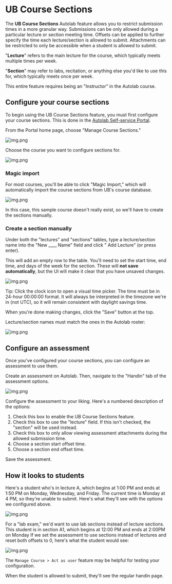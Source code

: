 # UB Course Sections

The **UB Course Sections** Autolab feature allows you to restrict submission times in a more granular way. Submissions
can
be only allowed during a particular lecture or section meeting time. Offsets can be applied to further specify the time
each lecture/section is allowed to submit. Attachments can be restricted to only be accessible when a student is allowed
to submit.

"**Lecture**" refers to the main lecture for the course, which typically meets multiple times per week.

"**Section**" may refer to labs, recitation, or anything else you'd like to use this for, which typically meets once per
week.

This entire feature requires being an "Instructor" in the Autolab course.

## Configure your course sections

To begin using the UB Course Sections feature, you must first configure your course sections. This is done in
the [Autolab Self-service Portal](https://autolab.cse.buffalo.edu/portal/).

From the Portal home page, choose "Manage Course Sections."

![img.png](screenshots/portal_index_course_sections_arrow.png)

Choose the course you want to configure sections for.

![img.png](screenshots/cs_course_list.png)

### Magic import

For most courses, you'll be able to click "Magic Import," which will automatically import the course sections from UB's
course database.

![img.png](screenshots/cs_magic_import.png)

In this case, this sample course doesn't really exist, so we'll have to create the sections manually.

### Create a section manually

Under both the "lectures" and "sections" tables, type a lecture/section name into the "New ____ Name" field and click "
Add Lecture" (or press enter).

This will add an empty row to the table. You'll need to set the start time, end time, and days of the week for the
section. These will **not save automatically**, but the UI will make it clear that you have unsaved changes.

![img.png](screenshots/cs_edit_sections.png)

Tip: Click the clock icon to open a visual time picker. The time must be in 24-hour 00:00:00 format. It will always be
interpreted in the timezone we're in (not UTC), so it will remain consistent with daylight savings time.

When you're done making changes, click the "Save" button at the top.

Lecture/section names must match the ones in the Autolab roster:

![img.png](screenshots/cs_autolab_roster.png)

## Configure an assessment

Once you've configured your course sections, you can configure an assessment to use them.

Create an assessment on Autolab. Then, navigate to the "Handin" tab of the assessment options.

![img.png](screenshots/cs_handin_tab.png)

Configure the assessment to your liking. Here's a numbered description of the options:

1. Check this box to enable the UB Course Sections feature.
2. Check this box to use the "lecture" field. If this isn't checked, the "section" will be used instead.
3. Check this box to only allow viewing assessment attachments during the allowed submission time.
4. Choose a section start offset time.
5. Choose a section end offset time.

Save the assessment.

## How it looks to students

Here's a student who's in lecture A, which begins at 1:00 PM and ends at 1:50 PM on Monday, Wednesday, and Friday.
The current time is Monday at 4 PM, so they're unable to submit. Here's what they'll see with the options we configured
above.

![img.png](screenshots/cs_student_view.png)

For a "lab exam," we'd want to use lab sections instead of lecture sections. This student is in section A1, which
begins at 12:00 PM and ends at 2:00PM on Monday If we set the assessment to use sections instead of lectures and reset
both offsets to 0, here's what the student would see:

![img.png](screenshots/cs_student_view2.png)

The `Manage Course > Act as user` feature may be helpful for testing your configuration.

When the student is allowed to submit, they'll see the regular handin page.

